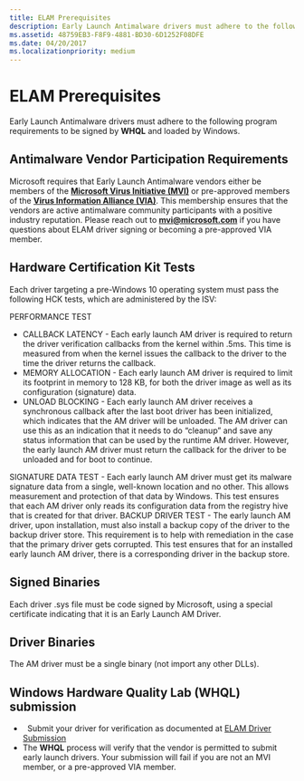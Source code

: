 ```yaml
---
title: ELAM Prerequisites
description: Early Launch Antimalware drivers must adhere to the following program requirements to be signed by WHQL and loaded by Windows.
ms.assetid: 48759EB3-F8F9-4881-BD30-6D1252F08DFE
ms.date: 04/20/2017
ms.localizationpriority: medium
---
```


# ELAM Prerequisites


Early Launch Antimalware drivers must adhere to the following program requirements to be signed by **WHQL** and loaded by Windows.

## Antimalware Vendor Participation Requirements


Microsoft requires that Early Launch Antimalware vendors either be members of the [**Microsoft Virus Initiative (MVI)**](https://www.microsoft.com/wdsi/alliances/virus-initiative) or pre-approved members of the [**Virus Information Alliance (VIA)**](https://www.microsoft.com/wdsi/alliances/virus-information-alliance). This membership ensures that the vendors are active antimalware community participants with a positive industry reputation. Please reach out to [<strong>mvi@microsoft.com</strong>](mailto:mvi@microsoft.com) if you have questions about ELAM driver signing or becoming a pre-approved VIA member.

## Hardware Certification Kit Tests


Each driver targeting a pre-Windows 10 operating system must pass the following HCK tests, which are administered by the ISV:

PERFORMANCE TEST
-   CALLBACK LATENCY - Each early launch AM driver is required to return the driver verification callbacks from the kernel within .5ms. This time is measured from when the kernel issues the callback to the driver to the time the driver returns the callback.
-   MEMORY ALLOCATION - Each early launch AM driver is required to limit its footprint in memory to 128 KB, for both the driver image as well as its configuration (signature) data.
-   UNLOAD BLOCKING - Each early launch AM driver receives a synchronous callback after the last boot driver has been initialized, which indicates that the AM driver will be unloaded. The AM driver can use this as an indication that it needs to do “cleanup” and save any status information that can be used by the runtime AM driver. However, the early launch AM driver must return the callback for the driver to be unloaded and for boot to continue.

SIGNATURE DATA TEST - Each early launch AM driver must get its malware signature data from a single, well-known location and no other. This allows measurement and protection of that data by Windows. This test ensures that each AM driver only reads its configuration data from the registry hive that is created for that driver.
BACKUP DRIVER TEST - The early launch AM driver, upon installation, must also install a backup copy of the driver to the backup driver store. This requirement is to help with remediation in the case that the primary driver gets corrupted. This test ensures that for an installed early launch AM driver, there is a corresponding driver in the backup store.
## Signed Binaries


Each driver .sys file must be code signed by Microsoft, using a special certificate indicating that it is an Early Launch AM Driver.

## Driver Binaries


The AM driver must be a single binary (not import any other DLLs).

## Windows Hardware Quality Lab (WHQL) submission

-   Submit your driver for verification as documented at [ELAM Driver Submission](elam-driver-submission.md)
-   The **WHQL** process will verify that the vendor is permitted to submit early launch drivers.  Your submission will fail if you are not an MVI member, or a pre-approved VIA member.

 

 





